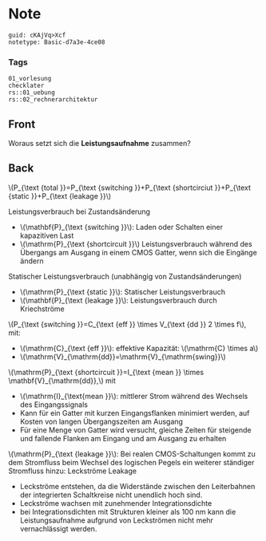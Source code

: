 # Note
```
guid: cKAjVq>Xcf
notetype: Basic-d7a3e-4ce08
```

### Tags
```
01_vorlesung
checklater
rs::01_uebung
rs::02_rechnerarchitektur
```

## Front
Woraus setzt sich die <b>Leistungsaufnahme</b> zusammen?

## Back
<p>\(P_{\text {total }}=P_{\text {switching }}+P_{\text {shortcirciut }}+P_{\text {static }}+P_{\text {leakage }}\)</p>
<p>Leistungsverbrauch bei Zustandsänderung</p>
<ul>
<li>\(\mathbf{P}_{\text {switching }}\): Laden oder Schalten einer kapazitiven Last</li>
<li>\(\mathrm{P}_{\text {shortcircuit }}\) Leistungsverbrauch während des Übergangs am Ausgang in einem CMOS Gatter,
        wenn sich die Eingänge ändern</li>
</ul>
<p>Statischer Leistungsverbrauch (unabhängig von Zustandsänderungen)</p>
<ul>
<li>\(\mathrm{P}_{\text {static }}\): Statischer Leistungsverbrauch</li>
<li>\(\mathbf{P}_{\text {leakage }}\): Leistungsverbrauch durch Kriechströme</li>
</ul>
<p>\(P_{\text {switching }}=C_{\text {eff }} \times V_{\text {dd }} 2 \times f\), mit:</p>
<ul>
<li>\(\mathrm{C}_{\text {eff }}\): effektive Kapazität: \(\mathrm{C} \times a\)</li>
<li>\(\mathrm{V}_{\mathrm{dd}}=\mathrm{V}_{\mathrm{swing}}\)</li>
</ul>
<p>\(\mathrm{P}_{\text {shortcircuit }}=I_{\text {mean }} \times \mathbf{V}_{\mathrm{dd}},\) mit</p>
<ul>
<li>\(\mathrm{I}_{\text{mean }}\): mittlerer Strom während des Wechsels des Eingangssignals</li>
<li>Kann für ein Gatter mit kurzen Eingangsflanken minimiert werden, auf Kosten von langen Übergangszeiten am Ausgang</li>
<li>Für eine Menge von Gatter wird versucht, gleiche Zeiten für steigende und fallende Flanken am Eingang und am Ausgang zu erhalten</li>
</ul>
<p>\(\mathrm{P}_{\text {leakage }}\): Bei realen CMOS-Schaltungen kommt zu dem Stromfluss beim Wechsel des logischen Pegels ein weiterer ständiger Stromfluss hinzu: Leckströme Leakage</p>
<ul>
<li>Leckströme entstehen, da die Widerstände zwischen den Leiterbahnen der integrierten Schaltkreise nicht unendlich hoch sind.</li>
<li>Leckströme wachsen mit zunehmender Integrationsdichte</li>
<li>bei Integrationsdichten mit Strukturen kleiner als 100 nm kann die Leistungsaufnahme aufgrund von Leckströmen
        nicht mehr vernachlässigt werden.</li>
</ul>

